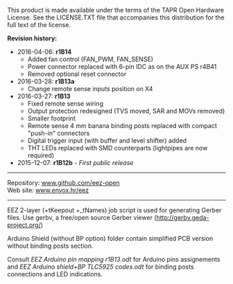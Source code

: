 This product is made available under the terms of the TAPR Open Hardware License. See the LICENSE.TXT file that accompanies this distribution for the full text of the license.

**Revision history:**

* 2016-04-06: **r1B14**
    - Added fan control (FAN_PWM, FAN_SENSE)
    - Power connector replaced with 6-pin IDC as on the AUX PS r4B41
    - Removed optional reset connector
* 2016-03-28: **r1B13a**
    - Change remote sense inputs position on X4
* 2016-03-27: **r1B13**
    - Fixed remote sense wiring
    - Output protection redesigned (TVS moved, SAR and MOVs removed)
    - Smaller footprint
    - Remote sense 4 mm banana binding posts replaced with compact "push-in" connectors
    - Digital trigger input (with buffer and level shifter) added
    - THT LEDs replaced with SMD counterparts (lightpipes are now required)
* 2015-12-07: **r1B12b** - *First public release*

**********************

Repository: www.github.com/eez-open  
Web site: www.envox.hr/eez

**********************

EEZ 2-layer (+tKeepout +_tNames) job script is used for generating Gerber files. Use gerbv, a free/open source Gerber viewer (http://gerbv.geda-project.org/)

Arduino Shield (without BP option) folder contain simplified PCB version without binding posts section.

Consult *EEZ Arduino pin mapping r1B13.odt* for Arduino pins assignements and *EEZ Arduino shield+BP TLC5925 codes.odt* for binding posts connections and LED indications.
